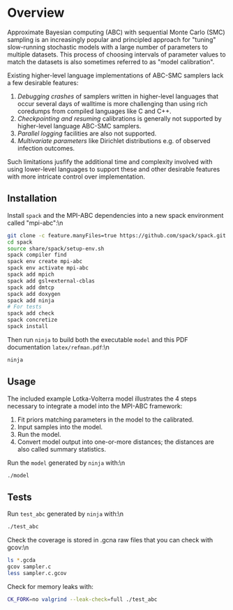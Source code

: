 # Overview

Approximate Bayesian computing (ABC) with sequential Monte Carlo (SMC) sampling
is an increasingly popular and principled approach for "tuning" slow-running
stochastic models with a large number of parameters to multiple datasets.  This
process of choosing intervals of parameter values to match the datasets is also
sometimes referred to as "model calibration".

Existing higher-level language implementations of ABC-SMC samplers lack a few
desirable features:

1. *Debugging crashes* of samplers written in higher-level languages that occur
   several days of walltime is more challenging than using rich coredumps from
   compiled languages like C and C++.
2. *Checkpointing and resuming* calibrations is generally not supported by
   higher-level language ABC-SMC samplers.
3. *Parallel logging* facilities are also not supported.
4. *Multivariate parameters* like Dirichlet distributions e.g. of observed
   infection outcomes.

Such limitations jusfify the additional time and complexity involved with using
lower-level languages to support these and other desirable features with more
intricate control over implementation.

## Installation

Install `spack` and the MPI-ABC dependencies into a new spack environment
called "mpi-abc":\n

```bash
git clone -c feature.manyFiles=true https://github.com/spack/spack.git
cd spack
source share/spack/setup-env.sh
spack compiler find
spack env create mpi-abc
spack env activate mpi-abc
spack add mpich
spack add gsl+external-cblas
spack add dmtcp
spack add doxygen
spack add ninja
# For tests
spack add check
spack concretize
spack install
```

Then run `ninja` to build both the executable `model` and this PDF
documentation `latex/refman.pdf`:\n

```bash
ninja
```

## Usage

The included example Lotka-Volterra model illustrates the 4 steps necessary to
integrate a model into the MPI-ABC framework:

1. Fit priors matching parameters in the model to the calibrated.
2. Input samples into the model.
3. Run the model.
4. Convert model output into one-or-more distances; the distances are also
   called summary statistics.
   
Run the `model` generated by `ninja` with:\n

```bash
./model
```

## Tests

Run `test_abc` generated by `ninja` with:\n

```bash
./test_abc
```

Check the coverage is stored in .gcna raw files that you can check with gcov:\n

```bash
ls *.gcda
gcov sampler.c
less sampler.c.gcov
```

Check for memory leaks with:

```bash
CK_FORK=no valgrind --leak-check=full ./test_abc
```
